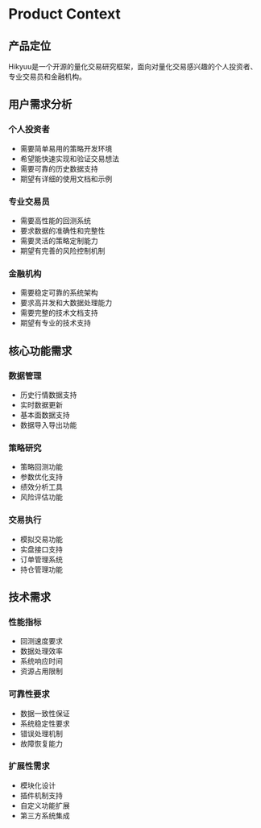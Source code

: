 # Product Context

## 产品定位
Hikyuu是一个开源的量化交易研究框架，面向对量化交易感兴趣的个人投资者、专业交易员和金融机构。

## 用户需求分析

### 个人投资者
- 需要简单易用的策略开发环境
- 希望能快速实现和验证交易想法
- 需要可靠的历史数据支持
- 期望有详细的使用文档和示例

### 专业交易员
- 需要高性能的回测系统
- 要求数据的准确性和完整性
- 需要灵活的策略定制能力
- 期望有完善的风险控制机制

### 金融机构
- 需要稳定可靠的系统架构
- 要求高并发和大数据处理能力
- 需要完整的技术文档支持
- 期望有专业的技术支持

## 核心功能需求

### 数据管理
- 历史行情数据支持
- 实时数据更新
- 基本面数据支持
- 数据导入导出功能

### 策略研究
- 策略回测功能
- 参数优化支持
- 绩效分析工具
- 风险评估功能

### 交易执行
- 模拟交易功能
- 实盘接口支持
- 订单管理系统
- 持仓管理功能

## 技术需求

### 性能指标
- 回测速度要求
- 数据处理效率
- 系统响应时间
- 资源占用限制

### 可靠性要求
- 数据一致性保证
- 系统稳定性要求
- 错误处理机制
- 故障恢复能力

### 扩展性需求
- 模块化设计
- 插件机制支持
- 自定义功能扩展
- 第三方系统集成
